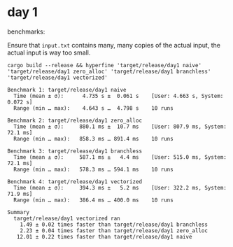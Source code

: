 # day 1

benchmarks:

Ensure that `input.txt` contains many, many copies of the actual input, the actual input is way too small.

`cargo build --release && hyperfine 'target/release/day1 naive' 'target/release/day1 zero_alloc' 'target/release/day1 branchless' 'target/release/day1 vectorized'`
```
Benchmark 1: target/release/day1 naive
  Time (mean ± σ):      4.735 s ±  0.061 s    [User: 4.663 s, System: 0.072 s]
  Range (min … max):    4.643 s …  4.798 s    10 runs
 
Benchmark 2: target/release/day1 zero_alloc
  Time (mean ± σ):     880.1 ms ±  10.7 ms    [User: 807.9 ms, System: 72.1 ms]
  Range (min … max):   858.3 ms … 891.4 ms    10 runs
 
Benchmark 3: target/release/day1 branchless
  Time (mean ± σ):     587.1 ms ±   4.4 ms    [User: 515.0 ms, System: 72.1 ms]
  Range (min … max):   578.3 ms … 594.1 ms    10 runs
 
Benchmark 4: target/release/day1 vectorized
  Time (mean ± σ):     394.3 ms ±   5.2 ms    [User: 322.2 ms, System: 71.9 ms]
  Range (min … max):   386.4 ms … 400.0 ms    10 runs
 
Summary
  target/release/day1 vectorized ran
    1.49 ± 0.02 times faster than target/release/day1 branchless
    2.23 ± 0.04 times faster than target/release/day1 zero_alloc
   12.01 ± 0.22 times faster than target/release/day1 naive
```
